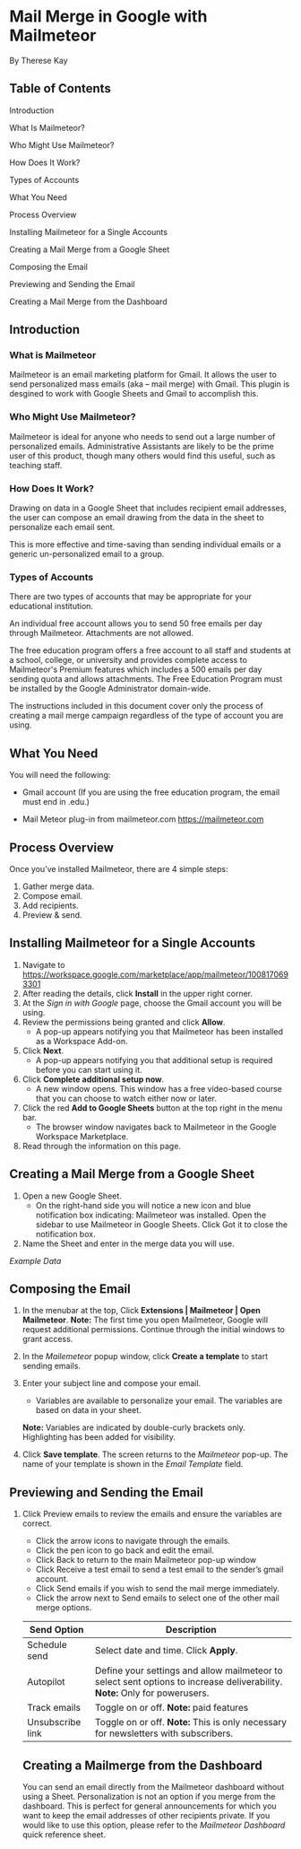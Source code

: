 # Mail Merge in Google with Mailmeteor

By Therese Kay

## Table of Contents

Introduction

What Is Mailmeteor?

Who Might Use Mailmeteor?

How Does It Work?

Types of Accounts

What You Need

Process Overview

Installing Mailmeteor for a Single Accounts

Creating a Mail Merge from a Google Sheet

Composing the Email

Previewing and Sending the Email

Creating a Mail Merge from the Dashboard

## Introduction

### What is Mailmeteor

Mailmeteor is an email marketing platform for Gmail. It allows the user to send personalized mass emails (aka – mail merge) with Gmail. This plugin is desgined to work with Google Sheets and Gmail to accomplish this.

### Who Might Use Mailmeteor?

Mailmeteor is ideal for anyone who needs to send out a large number of personalized emails. Administrative Assistants are likely to be the prime user of this product, though many others would find this useful, such as teaching staff.

### How Does It Work?

Drawing on data in a Google Sheet that includes recipient email addresses, the user can compose an email drawing from the data in the sheet to personalize each email sent. 

This is more effective and time-saving than sending individual emails or a generic un-personalized email to a group.

### Types of Accounts

There are two types of accounts that may be appropriate for your educational institution.

An individual free account allows you to send 50 free emails per day through Mailmeteor. Attachments are not allowed.

The free education program offers a free account to all staff and students at a school, college, or university and provides complete access to Mailmeteor's Premium features which includes a 500 emails per day sending quota and allows attachments. The Free Education Program must be installed by the Google Administrator domain-wide.

The instructions included in this document cover only the process of creating a mail merge campaign regardless of the type of account you are using.

## What You Need

You will need the following:

* Gmail account (If you are using the free education program, the email must end in .edu.)

* Mail Meteor plug-in from mailmeteor.com https://mailmeteor.com

## Process Overview

Once you’ve installed Mailmeteor, there are 4 simple steps:

1. Gather merge data.
1.	Compose email.
1.	Add recipients.
1.	Preview & send.

## Installing Mailmeteor for a Single Accounts

1. Navigate to https://workspace.google.com/marketplace/app/mailmeteor/1008170693301
1. After reading the details, click **Install** in the upper right corner.
1. At the *Sign in with Google* page, choose the Gmail account you will be using.
1. Review the permissions being granted and click **Allow**.
   * A pop-up appears notifying you that Mailmeteor has been installed as a Workspace Add-on.
1. Click **Next**.
   * A pop-up appears notifying you that additional setup is required before you can start using it.
1. Click **Complete additional setup now**.
   * A new window opens. This window has a free video-based course that you can choose to watch either now or later.
1. Click the red **Add to Google Sheets** button at the top right in the menu bar.
   * The browser window navigates back to Mailmeteor in the Google Workspace Marketplace.
1. Read through the information on this page.

## Creating a Mail Merge from a Google Sheet

1. Open a new Google Sheet.
   * On the right-hand side you will notice a new icon   and blue notification box indicating: Mailmeteor was installed. Open the sidebar to use Mailmeteor in Google Sheets. Click Got it to close the notification box. 
1. Name the Sheet and enter in the merge data you will use.

*Example Data*

## Composing the Email

1.	In the menubar at the top, Click **Extensions | Mailmeteor | Open Mailmeteor**.
    **Note:** The first time you open Mailmeteor, Google will request additional permissions. Continue through the initial windows to grant access.
1.	In the *Mailemeteor* popup window, click **Create a template** to start sending emails.



1. Enter your subject line and compose your email. 
   * Variables are available to personalize your email. The variables are based on data in your sheet.
   
   
   **Note:** Variables are indicated by double-curly brackets only. Highlighting has been added for visibility.
   
1. Click **Save template**.
The screen returns to the *Mailmeteor* pop-up. The name of your template is shown in the *Email Template* field.

## Previewing and Sending the Email

1. Click Preview emails to review the emails and ensure the variables are correct.
   * Click the arrow icons   to navigate through the emails.
   * Click the pen icon   to go back and edit the email.
   * Click Back to return to the main Mailmeteor pop-up window
   * Click Receive a test email to send a test email to the sender’s gmail account.
   * Click Send emails if you wish to send the mail merge immediately.
   * Click the arrow next to Send emails  to select one of the other mail merge options.
   
   **Send Option** | **Description** 
   ----------------|----------------
   Schedule send | Select date and time. Click **Apply**.
   Autopilot | Define your settings and allow mailmeteor to select sent options to increase deliverability. **Note:** Only for powerusers.
   Track emails | Toggle on or off. **Note:** paid features
   Unsubscribe link | Toggle on or off. **Note:** This is only necessary for newsletters with subscribers.
   
   
   
   ## Creating a Mailmerge from the Dashboard
   
   You can send an email directly from the Mailmeteor dashboard without using a Sheet. Personalization is not an option if you merge from the dashboard. This is perfect for general announcements for which you want to keep the email addresses of other recipients private. If you would like to use this option, please refer to the *Mailmeteor Dashboard* quick reference sheet.
  







